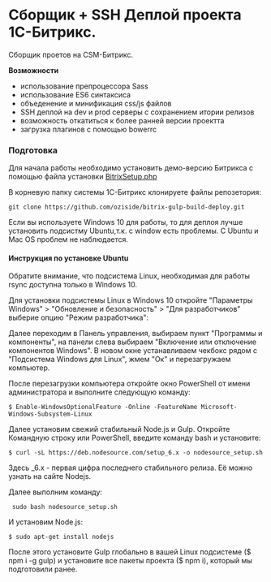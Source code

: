 # Сборщик + SSH Деплой проекта 1C-Битрикс. 

Сборщик проетов на CSM-Битрикс.

**Возможности**

- использование препроцессора Sass
- использование ES6 синтаксиса
- объеденение и минификация css/js файлов
- SSH деплой на dev и prod серверы с сохранением итории релизов
- возможность откатиться к более ранней версии проектта
- загрузка плагинов с помощью bowerrc


### Подготовка

Для начала работы необходимо установить демо-версию Битрикса с помощью файла установки <a href="http://www.1c-bitrix.ru/download/scripts/bitrixsetup.php">BitrixSetup.php</a>

В корневую папку системы 1С-Битрикс клонируете файлы репозетория:
```
git clone https://github.com/oziside/bitrix-gulp-build-deploy.git
```
Если вы используете Windows 10 для работы, то для деплоя лучше установить подсистму Ubuntu,т.к. с window есть проблемы. C Ubuntu и Mac OS проблем не наблюдается.

#### Инструкция по установке Ubuntu

Обратите внимание, что подсистема Linux, необходимая для работы rsync доступна только в Windows 10.

Для установки подсистемы Linux в Windows 10 откройте "Параметры Windows" > "Обновление и безопасность" > "Для разработчиков" выберие опцию "Режим разработчика":

Далее переходим в Панель управления, выбираем пункт "Программы и компоненты", на панели слева выбираем "Включение или отключение компонентов Windows".
В новом окне устанавливаем чекбокс рядом с "Подсистема Windows для Linux", жмем "Ок"  и перезагружаем компьютер.

После перезагрузки компьютера откройте окно PowerShell от имени администратора и выполните следующую команду:

```
$ Enable-WindowsOptionalFeature -Online -FeatureName Microsoft-Windows-Subsystem-Linux
```

Далее установим свежий стабильный Node.js и Gulp. Откройте Командную строку или PowerShell, введите команду bash и установите:

```
$ curl -sL https://deb.nodesource.com/setup_6.x -o nodesource_setup.sh
```
Здесь _6.x - первая цифра последнего стабильного релиза. Её можно узнать на сайте Nodejs.

Далее выполним команду:

```
 sudo bash nodesource_setup.sh
```
И установим Node.js:

```
$ sudo apt-get install nodejs
```
После этого установите Gulp глобально в вашей Linux подсистеме ($ npm i -g gulp) и установите все пакеты проекта ($ npm i), который мы подготовили ранее.
